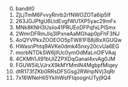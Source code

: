 0. bandit0
1. ZjLjTmM6FvvyRnrb2rfNWOZOTa6ip5If
2. 263JGJPfgU6LtdEvgfWU1XP5yac29mFx
3. MNk8KNH3Usiio41PRUEoDFPqfxLPlSmx
4. 2WmrDFRmJIq3IPxneAaMGhap0pFhF3NJ
5. 4oQYVPkxZOOEOO5pTW81FB8j8lxXGUQw
6. HWasnPhtq9AVKe0dmk45nxy20cvUa6EG
7. morbNTDkSW6jIlUc0ymOdMaLnOlFVAaj
8. 4CKMh1JI91bUIZZPXDqGanal4xvAg0JM
9. FGUW5ilLVJrxX9kMYMmlN4MgbpfMiqey
10. dtR173fZKb0RRsDFSGsg2RWnpNVj3qRr
11. 7x16WNeHIi5YkIhWsfFIqoognUTyj9Q4
